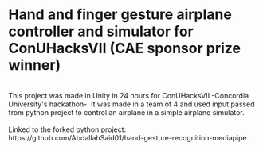 # **Hand and finger gesture airplane controller and simulator for ConUHacksVII (CAE sponsor prize winner)**
<br>
This project was made in Unity in 24 hours for ConUHacksVII -Concordia University's hackathon-. It was made in a team of 4 and used input passed from python project to control an airplane in a simple airplane simulator.
<br><br>
Linked to the forked python project: https://github.com/AbdallahSaid01/hand-gesture-recognition-mediapipe
